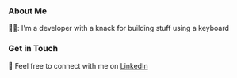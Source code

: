 ### About Me
🕵️‍♂️: I'm a developer with a knack for building stuff using a keyboard 
<!--
## Projects
:fire: I'm on fire creating these projects! (List your projects with short descriptions and links to the repos)
:thinking: Thinking about trying these? (List some project ideas you're working on or would love to collaborate on)
--->

### Get in Touch
:email: Feel free to connect with me on [LinkedIn](https://www.linkedin.com/in/raoul-kent-26232653/)
